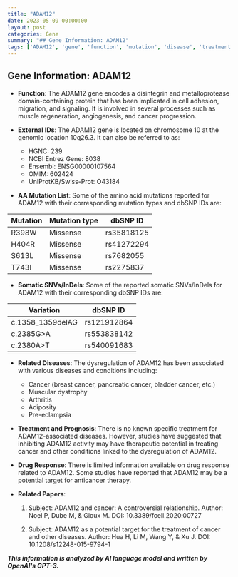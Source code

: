 ```yaml
---
title: "ADAM12"
date: 2023-05-09 00:00:00
layout: post
categories: Gene
summary: "## Gene Information: ADAM12"
tags: ['ADAM12', 'gene', 'function', 'mutation', 'disease', 'treatment', 'drugresponse', 'research']
---
```


## Gene Information: ADAM12

- **Function**: The ADAM12 gene encodes a disintegrin and metalloprotease domain-containing protein that has been implicated in cell adhesion, migration, and signaling. It is involved in several processes such as muscle regeneration, angiogenesis, and cancer progression.

- **External IDs**: The ADAM12 gene is located on chromosome 10 at the genomic location 10q26.3. It can also be referred to as:
    - HGNC: 239
    - NCBI Entrez Gene: 8038
    - Ensembl: ENSG00000107564
    - OMIM: 602424
    - UniProtKB/Swiss-Prot: O43184
    
- **AA Mutation List**: Some of the amino acid mutations reported for ADAM12 with their corresponding mutation types and dbSNP IDs are:

| Mutation | Mutation type | dbSNP ID |
| --- | --- | --- |
| R398W | Missense | rs35818125 |
| H404R | Missense | rs41272294 |
| S613L | Missense | rs7682055 |
| T743I | Missense | rs2275837 |

- **Somatic SNVs/InDels**: Some of the reported somatic SNVs/InDels for ADAM12 with their corresponding dbSNP IDs are:

| Variation | dbSNP ID |
| --- | --- |
| c.1358_1359delAG | rs121912864 |
| c.2385G>A | rs553838142 |
| c.2380A>T | rs540091683 |

- **Related Diseases**: The dysregulation of ADAM12 has been associated with various diseases and conditions including:
    - Cancer (breast cancer, pancreatic cancer, bladder cancer, etc.)
    - Muscular dystrophy
    - Arthritis
    - Adiposity
    - Pre-eclampsia
    
- **Treatment and Prognosis**: There is no known specific treatment for ADAM12-associated diseases. However, studies have suggested that inhibiting ADAM12 activity may have therapeutic potential in treating cancer and other conditions linked to the dysregulation of ADAM12.

- **Drug Response**: There is limited information available on drug response related to ADAM12. Some studies have reported that ADAM12 may be a potential target for anticancer therapy.

- **Related Papers**: 

    1. Subject: ADAM12 and cancer: A controversial relationship.
       Author: Noel P, Dube M, & Gioux M.
       DOI: 10.3389/fcell.2020.00727
       
    2. Subject: ADAM12 as a potential target for the treatment of cancer and other diseases.
       Author: Hua H, Li M, Wang Y, & Xu J.
       DOI: 10.1208/s12248-015-9794-1

**_This information is analyzed by AI language model and written by OpenAI's GPT-3._**